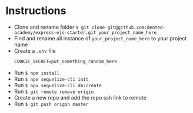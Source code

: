 # Instructions
- Clone and rename folder `$ git clone git@github.com:dented-academy/express-ejs-starter.git your_project_name_here`
- Find and rename all instance of `your_project_name_here` to your project name
- Create a `.env` file
  ```txt
  COOKIE_SECRET=put_something_random_here
  ```
- Run `$ npm install`
- Run `$ npx sequelize-cli init`
- Run `$ npx sequelize-cli db:create`
- Run `$ git remote remove origin`
- Create a new repo and add the repo ssh link to remote
- Run `$ git push origin master`
